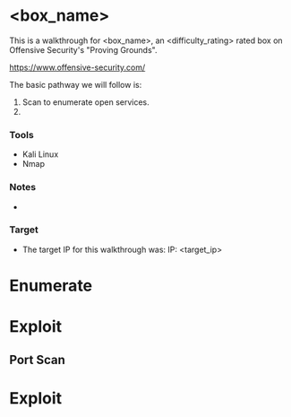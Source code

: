 # <box_name>

This is a walkthrough for <box_name>, an <difficulty_rating> rated box on Offensive Security's "Proving Grounds".

https://www.offensive-security.com/

The basic pathway we will follow is:

1. Scan to enumerate open services.
2. 

### Tools

- Kali Linux
- Nmap

### Notes

-

### Target

- The target IP for this walkthrough was:
  IP: <target_ip>

# Enumerate

# Exploit
## Port Scan


# Exploit
